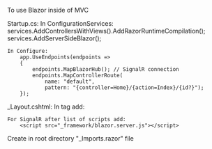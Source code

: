 ﻿To use Blazor inside of MVC

Startup.cs:
	In ConfigurationServices:
        services.AddControllersWithViews().AddRazorRuntimeCompilation();
        services.AddServerSideBlazor();

	In Configure:
        app.UseEndpoints(endpoints =>
        {
            endpoints.MapBlazorHub(); // SignalR connection
            endpoints.MapControllerRoute(
                name: "default",
                pattern: "{controller=Home}/{action=Index}/{id?}");
        });

_Layout.cshtml:
	In <head> tag add:
		<base href="~/" />

	For SignalR after list of scripts add:
		<script src="_framework/blazor.server.js"></script>

Create in root directory "_Imports.razor" file

